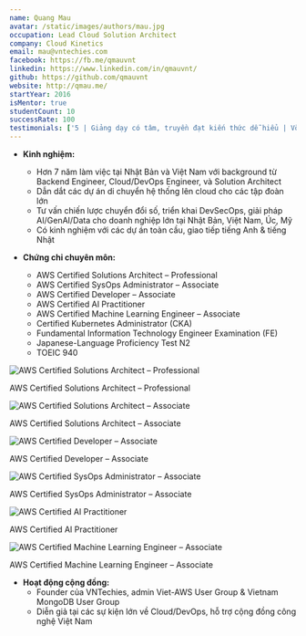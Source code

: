 ```yaml
---
name: Quang Mau
avatar: /static/images/authors/mau.jpg
occupation: Lead Cloud Solution Architect
company: Cloud Kinetics
email: mau@vntechies.com
facebook: https://fb.me/qmauvnt
linkedin: https://www.linkedin.com/in/qmauvnt/
github: https://github.com/qmauvnt
website: http://qmau.me/
startYear: 2016
isMentor: true
studentCount: 10
successRate: 100
testimonials: ['5 | Giảng dạy có tâm, truyền đạt kiến thức dễ hiểu | Võ Hùng - Division Manager']
---
```


- **Kinh nghiệm:**
  - Hơn 7 năm làm việc tại Nhật Bản và Việt Nam với background từ Backend Engineer, Cloud/DevOps Engineer, và Solution Architect
  - Dẫn dắt các dự án di chuyển hệ thống lên cloud cho các tập đoàn lớn
  - Tư vấn chiến lược chuyển đổi số, triển khai DevSecOps, giải pháp AI/GenAI/Data cho doanh nghiệp lớn tại Nhật Bản, Việt Nam, Úc, Mỹ
  - Có kinh nghiệm với các dự án toàn cầu, giao tiếp tiếng Anh & tiếng Nhật
- **Chứng chỉ chuyên môn:**

  - AWS Certified Solutions Architect – Professional
  - AWS Certified SysOps Administrator – Associate
  - AWS Certified Developer – Associate
  - AWS Certified AI Practitioner
  - AWS Certified Machine Learning Engineer – Associate
  - Certified Kubernetes Administrator (CKA)
  - Fundamental Information Technology Engineer Examination (FE)
  - Japanese-Language Proficiency Test N2
  - TOEIC 940

<div className="cert-grid">
  <div className="cert-row" style={{display: "flex", justifyContent: "center", flexWrap: "wrap", gap: "20px", margin: "5px 0"}}>
    <div style={{width: "160px", textAlign: "center"}}>
      <img src="/static/images/authors/certs/mausapro.png" alt="AWS Certified Solutions Architect – Professional" style={{width: "100%", border: "1px solid #eaeaea", borderRadius: "8px", padding: "5px"}}/>
      <p style={{fontSize: "0.8rem", marginTop: "5px"}}>AWS Certified Solutions Architect – Professional</p>
    </div>
    <div style={{width: "160px", textAlign: "center"}}>
      <img src="/static/images/authors/certs/mausoe.png" alt="AWS Certified Solutions Architect – Associate" style={{width: "100%", border: "1px solid #eaeaea", borderRadius: "8px", padding: "5px"}}/>
      <p style={{fontSize: "0.8rem", marginTop: "5px"}}>AWS Certified Solutions Architect – Associate</p>
    </div>
    <div style={{width: "160px", textAlign: "center"}}>
      <img src="/static/images/authors/certs/mauda.png" alt="AWS Certified Developer – Associate" style={{width: "100%", border: "1px solid #eaeaea", borderRadius: "8px", padding: "5px"}}/>
      <p style={{fontSize: "0.8rem", marginTop: "5px"}}>AWS Certified Developer – Associate</p>
    </div>
    <div style={{width: "160px", textAlign: "center"}}>
      <img src="/static/images/authors/certs/mausa.png" alt="AWS Certified SysOps Administrator – Associate" style={{width: "100%", border: "1px solid #eaeaea", borderRadius: "8px", padding: "5px"}}/>
      <p style={{fontSize: "0.8rem", marginTop: "5px"}}>AWS Certified SysOps Administrator – Associate</p>
    </div>
    <div style={{width: "160px", textAlign: "center"}}>
      <img src="/static/images/authors/certs/mauai.png" alt="AWS Certified AI Practitioner" style={{width: "100%", border: "1px solid #eaeaea", borderRadius: "8px", padding: "5px"}}/>
      <p style={{fontSize: "0.8rem", marginTop: "5px"}}>AWS Certified AI Practitioner</p>
    </div>
    <div style={{width: "160px", textAlign: "center"}}>
      <img src="/static/images/authors/certs/mauml.png" alt="AWS Certified Machine Learning Engineer – Associate" style={{width: "100%", border: "1px solid #eaeaea", borderRadius: "8px", padding: "5px"}}/>
      <p style={{fontSize: "0.8rem", marginTop: "5px"}}>AWS Certified Machine Learning Engineer – Associate</p>
    </div>
  </div>
</div>

- **Hoạt động cộng đồng:**
  - Founder của VNTechies, admin Viet-AWS User Group & Vietnam MongoDB User Group
  - Diễn giả tại các sự kiện lớn về Cloud/DevOps, hỗ trợ cộng đồng công nghệ Việt Nam
